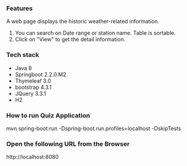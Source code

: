 ### Features
A web page displays the historic weather-related information.
1. You can search on Date range or station name. Table is sortable.
2. Click on "View" to get the detail information.

### Tech stack
- Java 8
- Springboot 2.2.0.M2
- Thymeleaf 3.0
- bootstrap 4.3.1
- JQuery 3.3.1
- H2﻿

### How to run Quiz Application
mvn spring-boot:run -Dspring-boot.run.profiles=localhost -DskipTests

### Open the following URL from the Browser
http://localhost:8080
